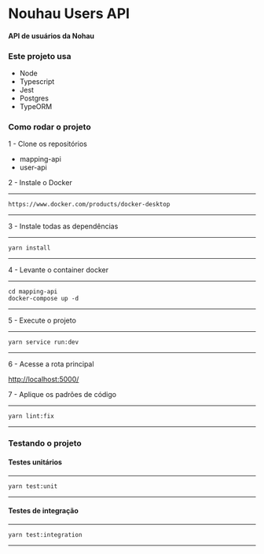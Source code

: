 # Nouhau Users API

#### API de usuários da Nohau

### Este projeto usa
- Node
- Typescript
- Jest
- Postgres
- TypeORM

### Como rodar o projeto

1 - Clone os repositórios

- mapping-api
- user-api

2 - Instale o Docker

---
    https://www.docker.com/products/docker-desktop
---


3 - Instale todas as dependências

---
    yarn install
---

4 - Levante o container docker

---
    cd mapping-api
    docker-compose up -d
---

5 - Execute o projeto

---
    yarn service run:dev
---

6 - Acesse a rota principal

<http://localhost:5000/>

7 - Aplique os padrões de código

---
    yarn lint:fix
---

### Testando o projeto

#### Testes unitários

---
    yarn test:unit
---

#### Testes de integração

---
    yarn test:integration
---
